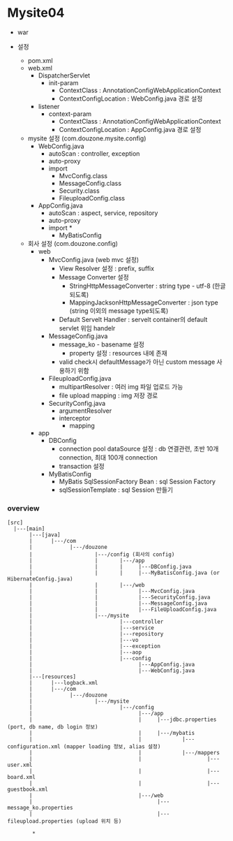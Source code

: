 # Mysite04

* war

* 설정
	* pom.xml
	* web.xml
		* DispatcherServlet
			* init-param
				* ContextClass : AnnotationConfigWebApplicationContext
				* ContextConfigLocation : WebConfig.java 경로 설정
		* listener
			* context-param
				* ContextClass : AnnotationConfigWebApplicationContext
				* ContextConfigLocation : AppConfig.java 경로 설정
	* mysite 설정 (com.douzone.mysite.config)
		* WebConfig.java
			* autoScan : controller, exception
			* auto-proxy
			* import 
				* MvcConfig.class
				* MessageConfig.class
				* Security.class
				* FileuploadConfig.class
		* AppConfig.java
			* autoScan : aspect, service, repository
			* auto-proxy 
			* import
				* 
				* MyBatisConfig
	* 회사 설정 (com.douzone.config)
		* web
			* MvcConfig.java (web mvc 설정)
				* View Resolver 설정 : prefix, suffix
				* Message Converter 설정
					* StringHttpMessageConverter : string type - utf-8 (한글 되도록)
					* MappingJacksonHttpMessageConverter : json type (string 이외의 message type되도록)
				* Default Servelt Handler : servelt container의 default servlet 위임 handelr
			* MessageConfig.java
				* message_ko - basename 설정
					* property 설정 : resources 내에 존재
				* valid check시 defaultMessage가 아닌 custom message 사용하기 위함
			* FileuploadConfig.java
				* multipartResolver : 여러 img 파일 업로드 가능
				* file upload mapping : img 저장 경로 
			* SecurityConfig.java
				* argumentResolver
				* interceptor
					* mapping
		* app
			* DBConfig
				* connection pool dataSource 설정 : db 연결관련, 초반 10개 connection, 최대 100개 connection
				* transaction 설정
			* MyBatisConfig
				* MyBatis SqlSessionFactory Bean : sql Session Factory
				* sqlSessionTemplate : sql Session 만들기
			
### overview

```
[src]
  |---[main]
       |---[java]
       |      |---/com
       |            |---/douzone
       |                    |---/config (회사의 config)
       |                    |       |---/app
       |                    |       |     |---DBConfig.java
       |                    |       |     |---MyBatisConfig.java (or HibernateConfig.java)
       |                    |       |---/web
       |                    |             |---MvcConfig.java
       |                    |             |---SecurityConfig.java
       |                    |             |---MessageConfig.java
       |                    |             |---FileUploadConfig.java
       |                    |---/mysite
       |                            |---controller
       |                            |---service
       |                            |---repository
       |                            |---vo
       |                            |---exception
       |                            |---aop
       |                            |---config
       |                                  |---AppConfig.java
       |                                  |---WebConfig.java
       |---[resources]
       |      |---logback.xml
       |      |---/com
       |            |---/douzone
       |                    |---/mysite
       |                            |---/config
       |                                  |---/app
       |                                  |     |---jdbc.properties (port, db name, db login 정보)
       |                                  |     |---/mybatis
       |                                  |             |---configuration.xml (mapper loading 정보, alias 설정)
       |                                  |             |---/mappers
       |                                  |                     |---user.xml
       |                                  |                     |---board.xml
       |                                  |                     |---guestbook.xml
       |                                  |---/web
       |                                        |---message_ko.properties
       |                                        |---fileupload.properties (upload 위치 등)
```
			* 